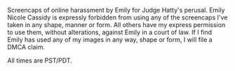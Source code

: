 Screencaps of online harassment by Emily for Judge Hatty's perusal. Emily Nicole Cassidy is expressly forbidden from using any of the screencaps I've taken in any shape, manner or form. All others have my express permission to use them, without alterations, against Emily in a court of law. If I find Emily has used any of my images in any way, shape or form, I will file a DMCA claim.

All times are PST/PDT.
